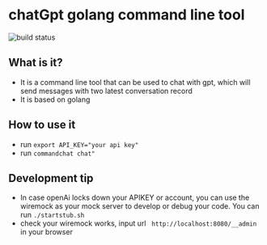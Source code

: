 # chatGpt golang command line tool

![build status](https://github.com/Fdslk/commandchat/actions/workflows/go.yml/badge.svg)

## What is it?
* It is a command line tool that can be used to chat with gpt, which will send messages with two latest conversation record
* It is based on golang

## How to use it

* run `export API_KEY="your api key"`
* run `commandchat chat"`

## Development tip
* In case openAi locks down your APIKEY or account, you can use the wiremock as your mock server to develop or debug your code. You can run `./startstub.sh`
* check your wiremock works, input url ` http://localhost:8080/__admin` in your browser
